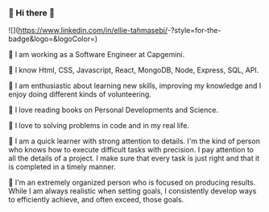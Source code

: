 ### 🌼  Hi there 🌼

![<linkedin>](https://www.linkedin.com/in/ellie-tahmasebi/<Linkedin>-<blue>?style=for-the-badge&logo=<Icon Name>&logoColor=<purple>)

🌼  I am working as a Software Engineer at Capgemini. 

🌼  I know Html, CSS, Javascript, React, MongoDB, Node, Express, SQL, API.

🌼  I am enthusiastic about learning new skills, improving my knowledge and I enjoy doing different kinds of volunteering.

🌼  I love reading books on Personal Developments and Science.

🌼  I love to solving problems in code and in my real life.

🌼  I am a quick learner with strong attention to details.
    I'm the kind of person who knows how to execute difficult tasks with precision. 
    I pay attention to all the details of a project. 
    I make sure that every task is just right and that it is completed in a timely manner.

🌼  I'm an extremely organized person who is focused on producing results.
    While I am always realistic when setting goals, I consistently develop ways to efficiently achieve, and often exceed, those goals.

<!--
**ellietms/ellietms** is a ✨ _special_ ✨ repository because its `README.md` (this file) appears on your GitHub profile.

Here are some ideas to get you started:

- 🔭 I’m currently working on ...
- 🌱 I’m currently learning ...
- 👯 I’m looking to collaborate on ...
- 🤔 I’m looking for help with ...
- 💬 Ask me about ...
- 📫 How to reach me: ...
- 😄 Pronouns: ...
- ⚡ Fun fact: ...
-->

